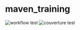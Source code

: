 # maven_training
![workflow test](https://github.com/github/docs/actions/workflows/build.yml/badge.svg)
![couverture test](https://codecov.io/gh/romain0805/maven_training/settings/badge)
